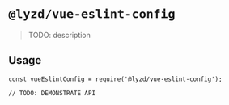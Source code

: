 # `@lyzd/vue-eslint-config`

> TODO: description

## Usage

```
const vueEslintConfig = require('@lyzd/vue-eslint-config');

// TODO: DEMONSTRATE API
```

